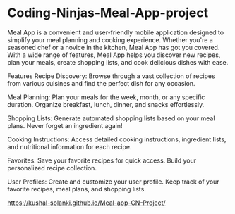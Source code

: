 # Coding-Ninjas-Meal-App-project

Meal App is a convenient and user-friendly mobile application designed to simplify your meal planning and cooking experience. Whether you're a seasoned chef or a novice in the kitchen, Meal App has got you covered. With a wide range of features, Meal App helps you discover new recipes, plan your meals, create shopping lists, and cook delicious dishes with ease.

Features
Recipe Discovery: Browse through a vast collection of recipes from various cuisines and find the perfect dish for any occasion.

Meal Planning: Plan your meals for the week, month, or any specific duration. Organize breakfast, lunch, dinner, and snacks effortlessly.

Shopping Lists: Generate automated shopping lists based on your meal plans. Never forget an ingredient again!

Cooking Instructions: Access detailed cooking instructions, ingredient lists, and nutritional information for each recipe.

Favorites: Save your favorite recipes for quick access. Build your personalized recipe collection.

User Profiles: Create and customize your user profile. Keep track of your favorite recipes, meal plans, and shopping lists.

https://kushal-solanki.github.io/Meal-app-CN-Project/
